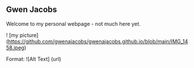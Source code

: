 ## Gwen Jacobs 

Welcome to my personal webpage - not much here yet.

! [my picture] (https://github.com/gwenajacobs/gwenajacobs.github.io/blob/main/IMG_1458.jpeg)

Format: ![Alt Text] (url)
